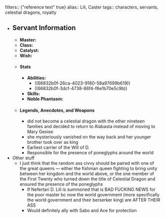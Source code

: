filters:: {"reference text" true}
alias:: Lili, Caster
tags:: characters, servants, celestial dragons, royalty

- ## Servant Information
	- **Master:**
	- **Class:**
	- **Catalyst:**
	- **Wish:**
	- #### Stats
		- **Abilities:**
			- ((66832b0f-26ca-4023-9180-58a97699b619))
			- ((66832b0f-3dcf-4738-86f4-f6e1b70e5c9b))
		- **Skills:**
		- **Noble Phantasm:**
	- #### Legends, Anecdotes, and Weapons
		- did not become a celestial dragon with the other nineteen families and decided to return to Alabasta instead of moving to Mary Geoise
		- she mysteriously vanished on the way back and her younger brother took over as king
		- Earliest carrier of the Will of D.
		- Responsible for the presence of poneglyphs around the world
- Other stuff
	- I just think that the random ass civvy should be paired with one of the great queens — either the fishman queen fighting to bring unity between her kingdom and the world above, or the one member of the First Twenty who turned down the title of Celestial Dragon and ensured the presence of the poneglyphs
		- If Nefertari D. Lili is summoned that is BAD FUCKING NEWS for the poor master bc now the world government (more specifically the world government and their berserker king) are AFTER THEIR ASS
		- Would definitely ally with Sabo and Ace for protection